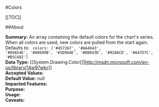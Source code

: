 #Colors

[[_TOC_]]

##About

**Summary:**  An array containing the default colors for the chart's series. When all colors are used, new colors are pulled from the start again.  Defaults to: <code> colors: ['#4572A7', '#AA4643', '#89A54E', '#80699B', '#3D96AE', '#DB843D', '#92A8CD', '#A47D7C', '#B5CA92'] </code>  
**Data Type:** [[System.Drawing.Color[]|http://msdn.microsoft.com/en-us/library/14w97wkc]]  
**Accepted Values:**   
**Default Value:** null  
**Impacted Features:**   
**Purpose:**   
**Usage:**   
**Caveats:**   

